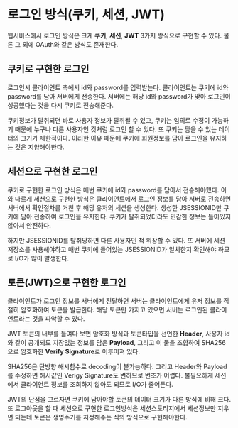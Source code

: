 # 로그인 방식(쿠키, 세션, JWT)
웹서비스에서 로그인 방식은 크게 **쿠키**, **세션**, **JWT** 3가지 방식으로 구현할 수 있다. 물론 그 외에 OAuth와 같은 방식도 존재한다.

## 쿠키로 구현한 로그인

로그인시 클라이언트 측에서 id와 password를 입력받는다. 클라이언트는 쿠키에 id와 password를 담아 서버에게 전송한다. 서버에는 해당 id와 password가 맞아 로그인이 성공했다는 것을 다시 쿠키로 전송해준다.

쿠키정보가 탈취되면 바로 사용자 정보가 탈취될 수 있고, 쿠키는 임의로 수정이 가능하기 때문에 누구나 다른 사용자인 것처럼 로그인 할 수 있다. 또 쿠키는 담을 수 있는 데이터의 크기가 제한적이다. 이러한 이유 때문에 쿠키에 회원정보를 담아 로그인을 유지하는 것은 지양해야한다.

## 세션으로 구현한 로그인
쿠키로 구현한 로그인 방식은 매번 쿠키에 id와 password를 담아서 전송해야했다. 이와 다르게 세션으로 구현한 방식은 클라이언트에서 로그인 정보를 담아 서버로 전송하면 서버에서 확인절차를 거친 후 해당 유저의 세션을 생성한다. 생성한 JSESSIONID만 쿠키에 담아 전송하여 로그인을 유지한다. 쿠키가 탈취되었더라도 민감한 정보는 들어있지 않아서 안전하다.

하지만 JSESSIONID를 탈취당하면 다른 사용자인 척 위장할 수 있다. 또 서버에 세션 저장소를 사용해야하고 매번 쿠키에 들어있는 JSESSIONID가 일치한지 확인해야 하므로 I/O가 많이 발생한다.

## 토큰(JWT)으로 구현한 로그인
클라이언트가 로그인 정보를 서버에게 전달하면 서버는 클라이언트에게 유저 정보를 적절히 암호화하여 토큰을 발급한다. 해당 토큰만 가지고 있으면 서버는 로그인된 클라이언트라는 것을 파악할 수 있다. 

JWT 토큰의 내부를 들여다 보면 암호화 방식과 토큰타입을 선언한 **Header**, 사용자 id와 같이 공개되도 지장없는 정보를 담은 **Payload**, 그리고 이 둘을 조합하여 SHA256으로 암호화한 **Verify Signature**로 이루어져 있다. 

SHA256은 단방향 해시함수로 decoding이 불가능하다. 그리고 Header와 Payload를 수정하면 해시값인 Verigy Signature도 변하므로 변조가 어렵다. 불필요하게 세션에서 클라이언트 정보를 조회하지 않아도 되므로 I/O가 줄어든다.

JWT의 단점을 고르자면 쿠키에 담아야할 토큰의 데이터 크기가 다른 방식에 비해 크다. 또 로그아웃을 할 때 세션으로 구현한 로그인방식은 세션스토리지에서 세션정보만 지우면 되는데 토큰은 생명주기를 지정해주는 식의 방식으로 구현해야한다. 
